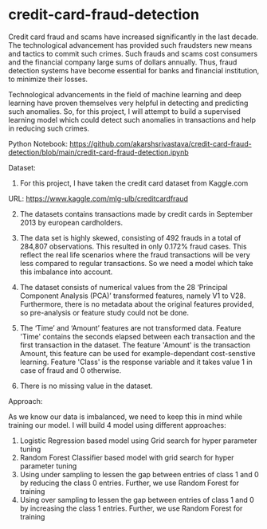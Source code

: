 # credit-card-fraud-detection

Credit card fraud and scams have increased significantly in the last decade. The technological advancement has provided such fraudsters new means and tactics to commit such crimes. Such frauds and scams cost consumers and the financial company large sums of dollars annually. Thus, fraud detection systems have become essential for banks and financial institution, to minimize their losses.

Technological advancements in the field of machine learning and deep learning have proven themselves very helpful in detecting and predicting such anomalies. So, for this project, I will attempt to build a supervised learning model which could detect such anomalies in transactions and help in reducing such crimes.

Python Notebook: https://github.com/akarshsrivastava/credit-card-fraud-detection/blob/main/credit-card-fraud-detection.ipynb

Dataset:

1. For this project, I have taken the credit card dataset from Kaggle.com

URL: https://www.kaggle.com/mlg-ulb/creditcardfraud

2. The datasets contains transactions made by credit cards in September 2013 by european cardholders.

3. The data set is highly skewed, consisting of 492 frauds in a total of 284,807 observations. This resulted in only 0.172% fraud cases. This reflect the real life scenarios where the fraud transactions will be very less compared to regular transactions. So we need a model which take this imbalance into account.

4. The dataset consists of numerical values from the 28 ‘Principal Component Analysis (PCA)’ transformed features, namely V1 to V28. Furthermore, there is no metadata about the original features provided, so pre-analysis or feature study could not be done.

5. The ‘Time’ and ‘Amount’ features are not transformed data. Feature 'Time' contains the seconds elapsed between each transaction and the first transaction in the dataset. The feature 'Amount' is the transaction Amount, this feature can be used for example-dependant cost-senstive learning. Feature 'Class' is the response variable and it takes value 1 in case of fraud and 0 otherwise.

6. There is no missing value in the dataset.

Approach:

As we know our data is imbalanced, we need to keep this in mind while training our model. I will build 4 model using different approaches:
1. Logistic Regression based model using Grid search for hyper parameter tuning
2. Random Forest Classifier based model with grid search for hyper parameter tuning
3. Using under sampling to lessen the gap between entries of class 1 and 0 by reducing the class 0 entries. Further, we use Random Forest for training
4. Using over sampling to lessen the gap between entries of class 1 and 0 by increasing the class 1 entries. Further, we use Random Forest for training


 
